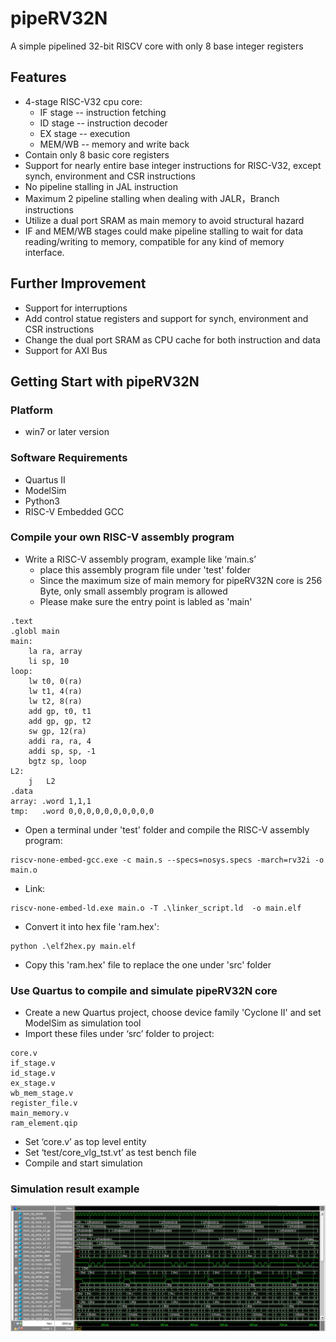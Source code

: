 # pipeRV32N
A simple pipelined 32-bit  RISCV core with only  8  base integer registers 
## Features
- 4-stage RISC-V32 cpu core:
   - IF stage -- instruction fetching
   - ID stage -- instruction decoder
   - EX stage -- execution
   - MEM/WB  -- memory and write back
- Contain only 8 basic core registers
- Support for nearly entire base integer instructions for RISC-V32, except synch, environment and CSR instructions
- No pipeline stalling in JAL instruction
- Maximum 2 pipeline stalling when dealing with JALR，Branch instructions
- Utilize a dual port SRAM as main memory to avoid structural hazard
- IF and MEM/WB stages could make pipeline stalling to wait for data reading/writing to memory, compatible for any kind of memory interface.
## Further Improvement
- Support for interruptions
- Add control statue registers and support for synch, environment and CSR instructions
- Change the dual port SRAM as CPU cache for both instruction and data
- Support for AXI Bus
## Getting Start with pipeRV32N
### Platform 
- win7 or later version
### Software Requirements
- Quartus II
- ModelSim
- Python3
- RISC-V Embedded GCC
### Compile your own RISC-V assembly program
-  Write a RISC-V assembly program, example like ‘main.s’
   - place this assembly program file under 'test' folder
   - Since the maximum size of main memory for pipeRV32N core is 256 Byte, only small assembly program is allowed
   - Please make sure the entry point is labled as  'main'
```
.text
.globl main
main:
	la ra, array
	li sp, 10
loop:
	lw t0, 0(ra)
	lw t1, 4(ra)
	lw t2, 8(ra)
	add gp, t0, t1
	add gp, gp, t2
	sw gp, 12(ra)
	addi ra, ra, 4
	addi sp, sp, -1
	bgtz sp, loop
L2:
	j	L2
.data
array: .word 1,1,1
tmp:   .word 0,0,0,0,0,0,0,0,0,0 
```
-  Open a terminal under 'test' folder and compile the  RISC-V assembly program:
```
riscv-none-embed-gcc.exe -c main.s --specs=nosys.specs -march=rv32i -o main.o
```
-  Link:
```
riscv-none-embed-ld.exe main.o -T .\linker_script.ld  -o main.elf
```
-  Convert it into hex file 'ram.hex':
```
python .\elf2hex.py main.elf 
```
-  Copy this 'ram.hex' file to replace the one under 'src' folder
### Use Quartus to compile and simulate pipeRV32N core
- Create a new Quartus project, choose device family 'Cyclone II' and set ModelSim as simulation tool
- Import these files under ‘src’ folder to project:
```
core.v
if_stage.v
id_stage.v
ex_stage.v
wb_mem_stage.v
register_file.v
main_memory.v
ram_element.qip
```
- Set ‘core.v’ as top level entity
- Set ‘test/core_vlg_tst.vt’ as test bench file
- Compile and start simulation
### Simulation result example
![waveform](./waveform.JPG)





